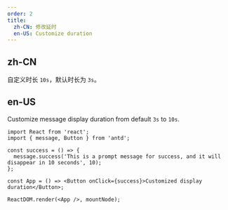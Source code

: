 ```yaml
---
order: 2
title:
  zh-CN: 修改延时
  en-US: Customize duration
---
```


## zh-CN

自定义时长 `10s`，默认时长为 `3s`。

## en-US

Customize message display duration from default `3s` to `10s`.

```tsx
import React from 'react';
import { message, Button } from 'antd';

const success = () => {
  message.success('This is a prompt message for success, and it will disappear in 10 seconds', 10);
};

const App = () => <Button onClick={success}>Customized display duration</Button>;

ReactDOM.render(<App />, mountNode);
```
